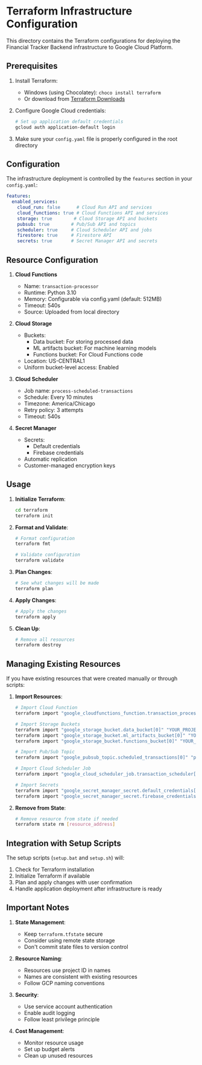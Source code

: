 # Terraform Infrastructure Configuration

This directory contains the Terraform configurations for deploying the Financial Tracker Backend infrastructure to Google Cloud Platform.

## Prerequisites

1. Install Terraform:
   - Windows (using Chocolatey): `choco install terraform`
   - Or download from [Terraform Downloads](https://www.terraform.io/downloads.html)

2. Configure Google Cloud credentials:
   ```bash
   # Set up application default credentials
   gcloud auth application-default login
   ```

3. Make sure your `config.yaml` file is properly configured in the root directory

## Configuration

The infrastructure deployment is controlled by the `features` section in your `config.yaml`:

```yaml
features:
  enabled_services:
    cloud_run: false      # Cloud Run API and services
    cloud_functions: true # Cloud Functions API and services
    storage: true        # Cloud Storage API and buckets
    pubsub: true        # Pub/Sub API and topics
    scheduler: true     # Cloud Scheduler API and jobs
    firestore: true     # Firestore API
    secrets: true       # Secret Manager API and secrets
```

## Resource Configuration

1. **Cloud Functions**
   - Name: `transaction-processor`
   - Runtime: Python 3.10
   - Memory: Configurable via config.yaml (default: 512MB)
   - Timeout: 540s
   - Source: Uploaded from local directory

2. **Cloud Storage**
   - Buckets:
     - Data bucket: For storing processed data
     - ML artifacts bucket: For machine learning models
     - Functions bucket: For Cloud Functions code
   - Location: US-CENTRAL1
   - Uniform bucket-level access: Enabled

3. **Cloud Scheduler**
   - Job name: `process-scheduled-transactions`
   - Schedule: Every 10 minutes
   - Timezone: America/Chicago
   - Retry policy: 3 attempts
   - Timeout: 540s

4. **Secret Manager**
   - Secrets:
     - Default credentials
     - Firebase credentials
   - Automatic replication
   - Customer-managed encryption keys

## Usage

1. **Initialize Terraform**:
   ```bash
   cd terraform
   terraform init
   ```

2. **Format and Validate**:
   ```bash
   # Format configuration
   terraform fmt

   # Validate configuration
   terraform validate
   ```

3. **Plan Changes**:
   ```bash
   # See what changes will be made
   terraform plan
   ```

4. **Apply Changes**:
   ```bash
   # Apply the changes
   terraform apply
   ```

5. **Clean Up**:
   ```bash
   # Remove all resources
   terraform destroy
   ```

## Managing Existing Resources

If you have existing resources that were created manually or through scripts:

1. **Import Resources**:
   ```bash
   # Import Cloud Function
   terraform import "google_cloudfunctions_function.transaction_processor[0]" "projects/YOUR_PROJECT_ID/locations/us-central1/functions/transaction-processor"

   # Import Storage Buckets
   terraform import "google_storage_bucket.data_bucket[0]" "YOUR_PROJECT_ID-data"
   terraform import "google_storage_bucket.ml_artifacts_bucket[0]" "YOUR_PROJECT_ID-ml-artifacts"
   terraform import "google_storage_bucket.functions_bucket[0]" "YOUR_PROJECT_ID-functions"

   # Import Pub/Sub Topic
   terraform import "google_pubsub_topic.scheduled_transactions[0]" "projects/YOUR_PROJECT_ID/topics/scheduled-transactions"

   # Import Cloud Scheduler Job
   terraform import "google_cloud_scheduler_job.transaction_scheduler[0]" "projects/YOUR_PROJECT_ID/locations/us-central1/jobs/process-scheduled-transactions"

   # Import Secrets
   terraform import "google_secret_manager_secret.default_credentials[0]" "projects/YOUR_PROJECT_ID/secrets/google-credentials-default"
   terraform import "google_secret_manager_secret.firebase_credentials[0]" "projects/YOUR_PROJECT_ID/secrets/firebase-credentials-default"
   ```

2. **Remove from State**:
   ```bash
   # Remove resource from state if needed
   terraform state rm [resource_address]
   ```

## Integration with Setup Scripts

The setup scripts (`setup.bat` and `setup.sh`) will:
1. Check for Terraform installation
2. Initialize Terraform if available
3. Plan and apply changes with user confirmation
4. Handle application deployment after infrastructure is ready

## Important Notes

1. **State Management**:
   - Keep `terraform.tfstate` secure
   - Consider using remote state storage
   - Don't commit state files to version control

2. **Resource Naming**:
   - Resources use project ID in names
   - Names are consistent with existing resources
   - Follow GCP naming conventions

3. **Security**:
   - Use service account authentication
   - Enable audit logging
   - Follow least privilege principle

4. **Cost Management**:
   - Monitor resource usage
   - Set up budget alerts
   - Clean up unused resources 